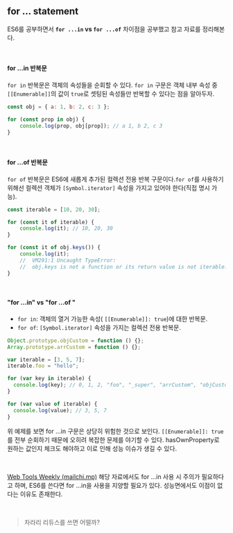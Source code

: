 ## for ... statement

ES6를 공부하면서 **`for ...in` vs `for ...of`** 차이점을 공부했고 참고 자료를 정리해본다.

<br/>

#### for ...in 반복문

`for in` 반복문은 객체의 속성들을 순회할 수 있다. `for in` 구문은 객체 내부 속성 중 `[[Enumerable]]`의 값이 `true`로 셋팅된 속성들만 반복할 수 있다는 점을 알아두자.

```javascript
const obj = { a: 1, b: 2, c: 3 };

for (const prop in obj) {
    console.log(prop, obj[prop]); // a 1, b 2, c 3
}

```

<br/>

#### for ...of 반복문

`for of` 반복문은 ES6에 새롭게 추가된 컬렉션 전용 반복 구문이다.`for of`를 사용하기 위해선 컬렉션 객체가  `[Symbol.iterator]` 속성을 가지고 있어야 한다(직접 명시 가능).

```javascript
const iterable = [10, 20, 30];

for (const it of iterable) {
  	console.log(it); // 10, 20, 30
}

for (const it of obj.keys()) {
	console.log(it); 
  	// 	VM291:1 Uncaught TypeError: 
	//	obj.keys is not a function or its return value is not iterable.
}
```

<br/>

#### "for ...in" vs "for ...of "

- `for in`: 객체의 열거 가능한 속성( `[[Enumerable]]: true`)에 대한 반복문.
- `for of`: `[Symbol.iterator]` 속성을 가지는 컬렉션 전용 반복문.

```javascript
Object.prototype.objCustom = function () {};
Array.prototype.arrCustom = function () {};

var iterable = [3, 5, 7];
iterable.foo = "hello";

for (var key in iterable) {
  console.log(key); // 0, 1, 2, "foo", "_super", "arrCustom", "objCustom"
}

for (var value of iterable) {
  console.log(value); // 3, 5, 7
}
```

위 예제를 보면 for ...in 구문은 상당히 위험한 것으로 보인다. `[[Enumerable]]: true`를 전부 순회하기 때문에 오히려 복잡한 문제를 야기할 수 있다.  hasOwnProperty로 원하는 값인지 체크도 해야하고 이로 인해 성능 이슈가 생길 수 있다.

<br/>

[Web Tools Weekly (mailchi.mp)](https://mailchi.mp/webtoolsweekly/web-tools-230?e=b2c0f00eca) 해당 자료에서도 for ...in 사용 시 주의가 필요하다고 하며, ES6를 쓴다면 for ...in을 사용을 지양할 필요가 있다. 성능면에서도 이점이 없다는 이유도 존재한다.

<br/>

> 차라리 리듀스를 쓰면 어떨까?

